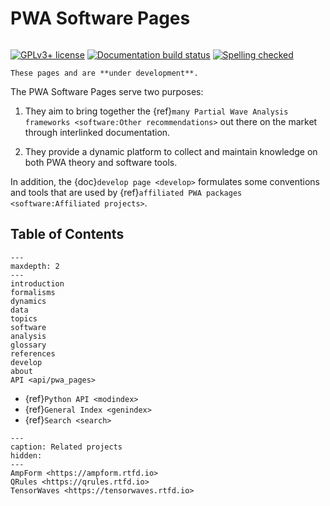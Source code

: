 # PWA Software Pages

```{title} Welcome

```

[![GPLv3+ license](https://img.shields.io/badge/License-GPLv3+-blue.svg)](https://www.gnu.org/licenses/gpl-3.0-standalone.html)
[![Documentation build status](https://readthedocs.org/projects/pwa/badge/?version=latest)](https://pwa.readthedocs.io)
[![Spelling checked](https://img.shields.io/badge/cspell-checked-brightgreen.svg)](https://github.com/streetsidesoftware/cspell/tree/master/packages/cspell)

```{warning}
These pages and are **under development**.
```

The PWA Software Pages serve two purposes:

1. They aim to bring together the
   {ref}`many Partial Wave Analysis frameworks <software:Other recommendations>`
   out there on the market through interlinked documentation.

2. They provide a dynamic platform to collect and maintain knowledge on both
   PWA theory and software tools.

In addition, the {doc}`develop page <develop>` formulates some conventions and
tools that are used by
{ref}`affiliated PWA packages <software:Affiliated projects>`.

## Table of Contents

```{toctree}
---
maxdepth: 2
---
introduction
formalisms
dynamics
data
topics
software
analysis
glossary
references
develop
about
API <api/pwa_pages>
```

- {ref}`Python API <modindex>`
- {ref}`General Index <genindex>`
- {ref}`Search <search>`

```{toctree}
---
caption: Related projects
hidden:
---
AmpForm <https://ampform.rtfd.io>
QRules <https://qrules.rtfd.io>
TensorWaves <https://tensorwaves.rtfd.io>
```
